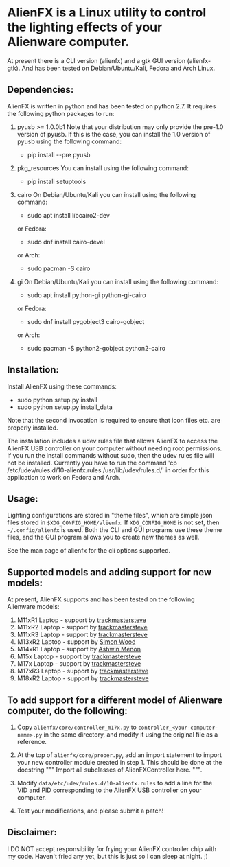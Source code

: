 
AlienFX is a Linux utility to control the lighting effects of your Alienware computer.
============
At present there is a CLI version (alienfx) and a gtk GUI version (alienfx-gtk). And 
has been tested on Debian/Ubuntu/Kali, Fedora and Arch Linux.

Dependencies:
------------

AlienFX is written in python and has been tested on python 2.7. It requires
the following python packages to run:

1. pyusb >= 1.0.0b1
   Note that your distribution may only provide the pre-1.0 version of pyusb. If
   this is the case, you can install the 1.0 version of pyusb using the 
   following command:
      - pip install --pre pyusb

2. pkg_resources
   You can install using the following command:
      - pip install setuptools

3. cairo
   On Debian/Ubuntu/Kali you can install using the following command:
      - sudo apt install libcairo2-dev

   or Fedora:
      - sudo dnf install cairo-devel
      
   or Arch:
      - sudo pacman -S cairo

4. gi
   On Debian/Ubuntu/Kali you can install using the following command:
      - sudo apt install python-gi python-gi-cairo
   
   or Fedora:
      - sudo dnf install pygobject3 cairo-gobject
      
   or Arch:
      - sudo pacman -S python2-gobject python2-cairo 

Installation:
------------

Install AlienFX using these commands:
  
  - sudo python setup.py install
  - sudo python setup.py install_data

Note that the second invocation is required to ensure that icon files etc. are
properly installed.

The installation includes a udev rules file that allows AlienFX to access the 
AlienFX USB controller on your computer without needing root permissions. If 
you run the install commands without sudo, then the udev rules file will not 
be installed. Currently you have to run the command 'cp /etc/udev/rules.d/10-alienfx.rules 
/usr/lib/udev/rules.d/' in order for this application to work on Fedora and Arch.

Usage:
-----

Lighting configurations are stored in "theme files", which are simple json
files stored in `$XDG_CONFIG_HOME/alienfx`. If `XDG_CONFIG_HOME` is not set, then
`~/.config/alienfx` is used. Both the CLI and GUI programs use these theme
files, and the GUI program allows you to create new themes as well.

See the man page of alienfx for the cli options supported.

Supported models and adding support for new models:
--------------------------------------------------

At present, AlienFX supports and has been tested on the following Alienware models:

1. M11xR1   Laptop - support by [trackmastersteve](https://github.com/trackmastersteve)
2. M11xR2   Laptop - support by [trackmastersteve](https://github.com/trackmastersteve)
3. M11xR3   Laptop - support by [trackmastersteve](https://github.com/trackmastersteve)
4. M13xR2   Laptop - support by [Simon Wood](https://github.com/mungewell)
5. M14xR1   Laptop - support by [Ashwin Menon](https://github.com/ashwinm76)
6. M15x     Laptop - support by [trackmastersteve](https://github.com/trackmastersteve)
7. M17x     Laptop - support by [trackmastersteve](https://github.com/trackmastersteve)
8. M17xR3   Laptop - support by [trackmastersteve](https://github.com/trackmastersteve)
9. M18xR2   Laptop - support by [trackmastersteve](https://github.com/trackmastersteve)

To add support for a different model of Alienware computer, do the following:
----------------------------------------------------------------------------

1. Copy `alienfx/core/controller_m17x.py` to `controller_<your-computer-name>.py`
   in the same directory, and modify it using the original file as a reference.

2. At the top of `alienfx/core/prober.py`, add an import statement to import your
   new controller module created in step 1. This should be done at the docstring
   """ Import all subclasses of AlienFXController here. """. 

3. Modify `data/etc/udev/rules.d/10-alienfx.rules` to add a line for the VID and 
   PID corresponding to the AlienFX USB controller on your computer.

4. Test your modifications, and please submit a patch!

Disclaimer:
----------

I DO NOT accept responsibility for frying your AlienFX controller chip with my code.
Haven't fried any yet, but this is just so I can sleep at night. ;)
